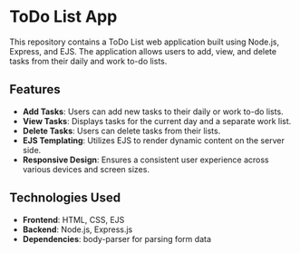 # ToDo List App

This repository contains a ToDo List web application built using Node.js, Express, and EJS. The application allows users to add, view, and delete tasks from their daily and work to-do lists.

## Features

- **Add Tasks**: Users can add new tasks to their daily or work to-do lists.
- **View Tasks**: Displays tasks for the current day and a separate work list.
- **Delete Tasks**: Users can delete tasks from their lists.
- **EJS Templating**: Utilizes EJS to render dynamic content on the server side.
- **Responsive Design**: Ensures a consistent user experience across various devices and screen sizes.

## Technologies Used

- **Frontend**: HTML, CSS, EJS
- **Backend**: Node.js, Express.js
- **Dependencies**: body-parser for parsing form data
